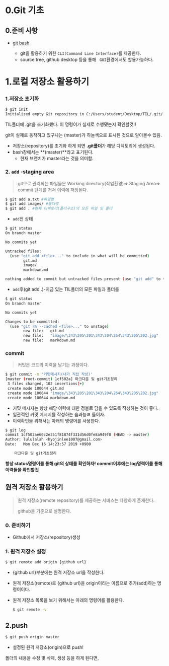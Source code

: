 # 0.Git 기초

## 0.준비 사항

* [git bash](https://gitforwindows.org/)

  * git을 활용하기 위한 `CLI(Command Line Interface)`를 제공한다.
  * source tree, github desktop 등을 통해 ` GUI`환경에서도 할용가능하다.

  

# 1.로컬 저장소 활용하기

### 1.저장소 초기화

```bash
$ git init
Initialized empty Git repository in C:/Users/student/Desktop/TIL/.git/
```

TIL폴더에 .git을 초기화했다. 이 명령어가 실제로 수행됐는지 확인할것!!

git이 실제로 동작하고 있구나는 (master)가 하늘색으로 표시된 것으로 알아볼수 있음.

* 저장소(repository)를 초기화 하게 되면 **.git폴더**가 해당 디렉토리에 생성된다.
* bash창에서는 **(master)**라고 표기된다.
  * 현재 브랜치가 master라는 것을 의미함.

### 2. `add` -staging area

> git으로 관리되는 파일들은 Working directory(작업환경)=> Staging Area=> commit 단계를 거쳐 이력에 저장된다.

```bash
$ git add a.txt #파일명
$ git add images/ #폴더명
$ git add . #현재 디렉토리(폴더구조)의 모든 파일 및 폴더
```

* `add`전 상태

```bash
$ git status
On branch master

No commits yet

Untracked files:
  (use "git add <file>..." to include in what will be committed)
        git.md
        image/
        markdown.md

nothing added to commit but untracked files present (use "git add" to track)
```

* `add`후(git add .)-지금 있는 TIL폴더의 모든 파일과 폴더를 

```bash
$ git status
On branch master

No commits yet

Changes to be committed:
  (use "git rm --cached <file>..." to unstage)
        new file:   git.md
        new file:   "image/\343\205\201\343\204\264\343\205\202.jpg"
        new file:   markdown.md

```



### commit

> 커밋은 코드의 이력을 남기는 과정이다.

```bash
$ git commit -m '커밋메시지(내가 직접 작성)'
[master (root-commit) 1cf502a] 마크다운 및 git기초정리
 3 files changed, 102 insertions(+)
 create mode 100644 git.md
 create mode 100644 "image/\343\205\201\343\204\264\343\205\202.jpg"
 create mode 100644 markdown.md
```

* 커밋 메시지는 항상 해당 이력에 대한 정볼르 담을 수 있도록 작성하는 것이 좋다.
* 일관적인 커밋 메시지를 작성하는 습과능ㄹ 들이자.
* 이력확인을 위해서는 아래의 명령어를 사용한다.

```bash
$ git log
commit 1cf502ae60c2e351f81874f331d56d0fe8a949f0 (HEAD -> master)
Author: lululalah <hyojinlee1007@gmail.com>
Date:   Mon Dec 16 14:23:57 2019 +0900

    마크다운 및 git기초정리
```

**항상 status명령어를 통해 git의 상태를 확인하자! commit이후에는 log명력어를 통해 이력들을 확인할것**



## 원격 저장소 활용하기

> 원격 저장소(remote repository)를 제공하는 서비스는 다양하게 존재한다.
>
> github을 기준으로 설명한다.



### 0. 준비하기

* Github에서 저장소(repository)생성



### 1. 원격 저장소 설정

```bash
$ git remote add origin {github url}
```

* {github url}부분에는 원격 저장소 url을 작성한다.

* 원격 저장소(remote)로 {github url}을 origin이라는 이름으로 추가(add)하는 명령어이다.

* 원격 저장소 목록을 보기 위해서는 아래의 명령어를 활용한다.

  

  ```bash
  $ git remote -v
  ```



## 2.push

```bash
$ git push origin master
```

* 설정된 원격 저장소(origin)으로 push!

폴더의 내용을 수정 및 삭제, 생성 등을 하게 된다면, 